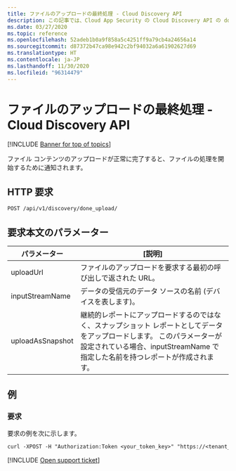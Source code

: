 ```yaml
---
title: ファイルのアップロードの最終処理 - Cloud Discovery API
description: この記事では、Cloud App Security の Cloud Discovery API の done_upload 要求について説明します。
ms.date: 03/27/2020
ms.topic: reference
ms.openlocfilehash: 52adeb1b0a9f858a5c4251ff9a79cb4a24656a14
ms.sourcegitcommit: d87372b47ca98e942c2bf94032a6a61902627d69
ms.translationtype: HT
ms.contentlocale: ja-JP
ms.lasthandoff: 11/30/2020
ms.locfileid: "96314479"
---
```

# <a name="finalize-file-upload---cloud-discovery-api"></a>ファイルのアップロードの最終処理 - Cloud Discovery API

[!INCLUDE [Banner for top of topics](includes/banner.md)]

ファイル コンテンツのアップロードが正常に完了すると、ファイルの処理を開始するために通知されます。

## <a name="http-request"></a>HTTP 要求

```rest
POST /api/v1/discovery/done_upload/
```

## <a name="request-body-parameters"></a>要求本文のパラメーター

| パラメーター | [説明] |
| --- | --- |
| uploadUrl | ファイルのアップロードを要求する最初の呼び出しで返された URL。 |
| inputStreamName | データの受信元のデータ ソースの名前 (デバイスを表します)。 |
| uploadAsSnapshot | 継続的レポートにアップロードするのではなく、スナップショット レポートとしてデータをアップロードします。 このパラメーターが設定されている場合、inputStreamName で指定した名前を持つレポートが作成されます。 |

## <a name="example"></a>例

### <a name="request"></a>要求

要求の例を次に示します。

```rest
curl -XPOST -H "Authorization:Token <your_token_key>" "https://<tenant_id>.<tenant_region>.contoso.com/api/v1/discovery/done_upload/" -d "uploadUrl=<initiate_file_upload_response_url>"
```

[!INCLUDE [Open support ticket](includes/support.md)]
